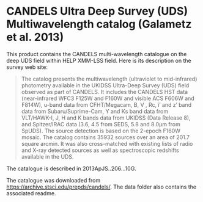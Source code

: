 CANDELS Ultra Deep Survey (UDS) Multiwavelength catalog (Galametz et al. 2013)
==============================================================================

This product contains the CANDELS multi-wavelength catalogue on the deep UDS
field within HELP XMM-LSS field. Here is its description on the survey web site:

> The catalog presents the multiwavelength (ultraviolet to mid-infrared)
> photometry available in the UKIDSS Ultra-Deep Survey (UDS) field observed as
> part of CANDELS. It includes the CANDELS HST data (near-infrared WFC3 F125W
> and F160W and visible ACS F606W and F814W), u-band data from CFHT/Megacam, B,
> V , Rc, i′ and z′ band data from Subaru/Suprime-Cam, Y and Ks band data from
> VLT/HAWK-I, J, H and K bands data from UKIDSS (Data Release 8), and
> Spitzer/IRAC data (3.6, 4.5 from SEDS, 5.8 and 8.0μm from SpUDS). The source
> detection is based on the 2-epoch F160W mosaic. The catalog contains 35932
> sources over an area of 201.7 square arcmin. It was also cross-matched with
> existing lists of radio and X-ray detected sources as well as spectroscopic
> redshifts available in the UDS.

The catalogue is described in 2013ApJS..206...10G.

The catalogue was downloaded from https://archive.stsci.edu/prepds/candels/. The
data folder also contains the associated readme.
